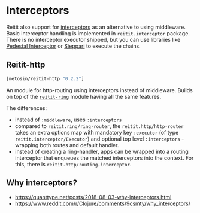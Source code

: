 # Interceptors

Reitit also support for [interceptors](http://pedestal.io/reference/interceptors) as an alternative to using middleware. Basic interceptor handling is implemented in `reitit.interceptor` package.  There is no interceptor executor shipped, but you can use libraries like [Pedestal Interceptor](https://github.com/pedestal/pedestal/tree/master/interceptor) or [Sieppari](https://github.com/metosin/sieppari) to execute the chains.

## Reitit-http

```clj
[metosin/reitit-http "0.2.2"]
```

An module for http-routing using interceptors instead of middleware. Builds on top of the [`reitit-ring`](../ring/ring.md) module having all the same features.

The differences:

* instead of `:middleware`, uses `:interceptors`
* compared to `reitit.ring/ring-router`, the `reitit.http/http-router` takes an extra options map with mandatory key `:executor` (of type `reitit.interceptor/Executor`) and optional top level `:interceptors` - wrapping both routes and default handler.
* instead of creating a ring-handler, apps can be wrapped into a routing interceptor that enqueues the matched interceptors into the context. For this, there is `reitit.http/routing-interceptor`.

## Why interceptors?

* https://quanttype.net/posts/2018-08-03-why-interceptors.html
* https://www.reddit.com/r/Clojure/comments/9csmty/why_interceptors/
